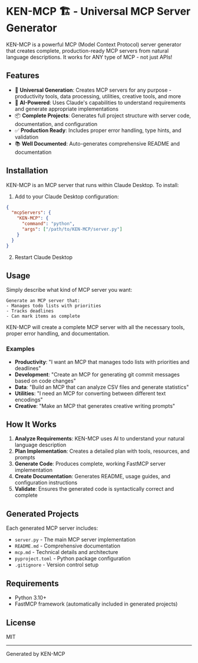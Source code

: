 # KEN-MCP 🏗️ - Universal MCP Server Generator

KEN-MCP is a powerful MCP (Model Context Protocol) server generator that creates complete, production-ready MCP servers from natural language descriptions. It works for ANY type of MCP - not just APIs!

## Features

- 🎯 **Universal Generation**: Creates MCP servers for any purpose - productivity tools, data processing, utilities, creative tools, and more
- 🤖 **AI-Powered**: Uses Claude's capabilities to understand requirements and generate appropriate implementations
- 📦 **Complete Projects**: Generates full project structure with server code, documentation, and configuration
- ✅ **Production Ready**: Includes proper error handling, type hints, and validation
- 📚 **Well Documented**: Auto-generates comprehensive README and documentation

## Installation

KEN-MCP is an MCP server that runs within Claude Desktop. To install:

1. Add to your Claude Desktop configuration:

```json
{
  "mcpServers": {
    "KEN-MCP": {
      "command": "python",
      "args": ["/path/to/KEN-MCP/server.py"]
    }
  }
}
```

2. Restart Claude Desktop

## Usage

Simply describe what kind of MCP server you want:

```
Generate an MCP server that:
- Manages todo lists with priorities
- Tracks deadlines
- Can mark items as complete
```

KEN-MCP will create a complete MCP server with all the necessary tools, proper error handling, and documentation.

### Examples

- **Productivity**: "I want an MCP that manages todo lists with priorities and deadlines"
- **Development**: "Create an MCP for generating git commit messages based on code changes"
- **Data**: "Build an MCP that can analyze CSV files and generate statistics"
- **Utilities**: "I need an MCP for converting between different text encodings"
- **Creative**: "Make an MCP that generates creative writing prompts"

## How It Works

1. **Analyze Requirements**: KEN-MCP uses AI to understand your natural language description
2. **Plan Implementation**: Creates a detailed plan with tools, resources, and prompts
3. **Generate Code**: Produces complete, working FastMCP server implementation
4. **Create Documentation**: Generates README, usage guides, and configuration instructions
5. **Validate**: Ensures the generated code is syntactically correct and complete

## Generated Projects

Each generated MCP server includes:
- `server.py` - The main MCP server implementation
- `README.md` - Comprehensive documentation
- `mcp.md` - Technical details and architecture
- `pyproject.toml` - Python package configuration
- `.gitignore` - Version control setup

## Requirements

- Python 3.10+
- FastMCP framework (automatically included in generated projects)

## License

MIT

---
Generated by KEN-MCP